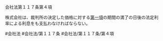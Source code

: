 会社法第１１７条第４項

株式会社は、裁判所の決定した価格に対する[第一項](会社法＿＿＿＿第１１７条第１項)の期間の満了の日後の法定利率による利息をも支払わなければならない。

#会社法
#会社法/第１１７条
#会社法/第１１７条/第４項
